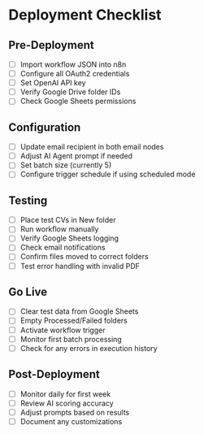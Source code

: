 # Deployment Checklist

## Pre-Deployment
- [ ] Import workflow JSON into n8n
- [ ] Configure all OAuth2 credentials
- [ ] Set OpenAI API key
- [ ] Verify Google Drive folder IDs
- [ ] Check Google Sheets permissions

## Configuration
- [ ] Update email recipient in both email nodes
- [ ] Adjust AI Agent prompt if needed
- [ ] Set batch size (currently 5)
- [ ] Configure trigger schedule if using scheduled mode

## Testing
- [ ] Place test CVs in New folder
- [ ] Run workflow manually
- [ ] Verify Google Sheets logging
- [ ] Check email notifications
- [ ] Confirm files moved to correct folders
- [ ] Test error handling with invalid PDF

## Go Live
- [ ] Clear test data from Google Sheets
- [ ] Empty Processed/Failed folders
- [ ] Activate workflow trigger
- [ ] Monitor first batch processing
- [ ] Check for any errors in execution history

## Post-Deployment
- [ ] Monitor daily for first week
- [ ] Review AI scoring accuracy
- [ ] Adjust prompts based on results
- [ ] Document any customizations